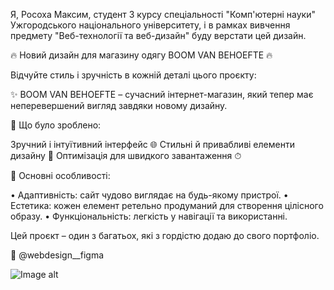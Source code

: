 Я, Росоха Максим, студент 3 курсу спеціальності "Комп'ютерні науки" Ужгородського національного університету, і в рамках вивчення предмету "Веб-технології та веб-дизайн" буду верстати цей дизайн.

🔥 Новий дизайн для магазину одягу BOOM VAN BEHOEFTE 🔥

Відчуйте стиль і зручність в кожній деталі цього проєкту:

✨ BOOM VAN BEHOEFTE – сучасний інтернет-магазин, який тепер має неперевершений вигляд завдяки новому дизайну.

📌 Що було зроблено:

Зручний і інтуїтивний інтерфейс 🌐
Стильні й привабливі елементи дизайну 🎨
Оптимізація для швидкого завантаження ⏱


🌟 Основні особливості:

• Адаптивність: сайт чудово виглядає на будь-якому пристрої.
• Естетика: кожен елемент ретельно продуманий для створення цілісного образу.
• Функціональність: легкість у навігації та використанні.

Цей проєкт – один з багатьох, які з гордістю додаю до свого портфоліо.

📩 @webdesign__figma

![Image alt](https://github.com/hellstar77/Web-Technologies-Web-Design/blob/main/Frame%2015.jpg)

